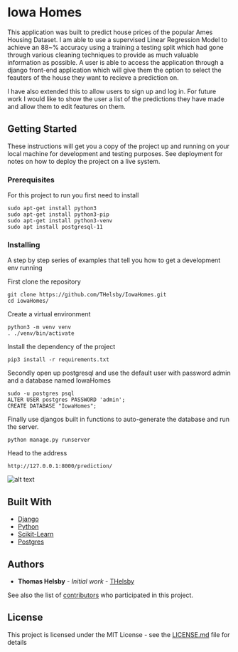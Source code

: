 # Iowa Homes

This application was built to predict house prices of the popular Ames Housing Dataset. I am able to use a supervised Linear Regression
Model to achieve an 88~% accuracy using a training a testing split which had gone through various cleaning techniques to provide as much
valuable information as possible. A user is able to access the application through a django front-end application which will give them the
option to select the feauters of the house they want to recieve a prediction on.

I have also extended this to allow users to sign up and log in. For future work I would like to show the user a list of the predictions they 
have made and allow them to edit features on them.

## Getting Started

These instructions will get you a copy of the project up and running on your local machine for development and testing purposes. See deployment for notes on how to deploy the project on a live system.

### Prerequisites 

For this project to run you first need to install

```
sudo apt-get install python3
sudo apt-get install python3-pip
sudo apt-get install python3-venv
sudo apt install postgresql-11

```

### Installing

A step by step series of examples that tell you how to get a development env running

First clone the repository
```
git clone https://github.com/THelsby/IowaHomes.git
cd iowaHomes/
```

Create a virtual environment
```
python3 -m venv venv
. ./venv/bin/activate
```

Install the dependency of the project
```
pip3 install -r requirements.txt
```
Secondly open up postgresql and use the default user with password admin and a database named IowaHomes
```
sudo -u postgres psql
ALTER USER postgres PASSWORD 'admin';
CREATE DATABASE "IowaHomes";
```


Finally use djangos built in functions to auto-generate the database and run the server.
```
python manage.py runserver
```

Head to the address
```
http://127.0.0.1:8000/prediction/
```
![alt text](https://i.imgur.com/yaLqNfM.png)

## Built With

* [Django](https://www.djangoproject.com/)
* [Python](https://www.python.org/) 
* [Scikit-Learn](https://scikit-learn.org/stable/)
* [Postgres](https://www.postgresql.org/)

## Authors

* **Thomas Helsby** - *Initial work* - [THelsby](https://github.com/THelsby)

See also the list of [contributors](https://github.com/your/project/contributors) who participated in this project.

## License

This project is licensed under the MIT License - see the [LICENSE.md](LICENSE.md) file for details
